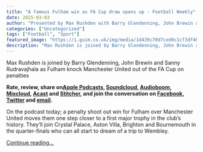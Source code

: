 ```yaml
---
title: "A famous Fulham win as FA Cup draw opens up - Football Weekly"
date: 2025-03-03
author: "Presented by Max Rushden with Barry Glendenning, John Brewin and Sanny Rudravajhala. Produced by Joel Grove and our executive producer is Danielle Stephens"
categories: ["Uncategorized"]
tags: ["Football", "Sport"]
featured_image: "https://i.guim.co.uk/img/media/1d439c70d7ced0c1cf3df46bd559f1393594015e/0_11_4273_2563/master/4273.jpg?width=140&quality=85&auto=format&fit=max&s=3640017ea15ec081eb7fc7a6ccaee5ba"
description: "Max Rushden is joined by Barry Glendenning, John Brewin and Sanny Rudravajhala as Fulham knock Manchester United out of the FA Cup on penaltiesRate, review, sha..."
---
```


Max Rushden is joined by Barry Glendenning, John Brewin and Sanny Rudravajhala as Fulham knock Manchester United out of the FA Cup on penalties

**Rate, review, share on[Apple Podcasts](https://itunes.apple.com/podcast/football-weekly-the-guardian/id188674007?mt=2), [Soundcloud](https://soundcloud.com/guardianfootballweekly), [Audioboom](https://audioboom.com/channel/football-weekly), [Mixcloud](https://www.mixcloud.com/guardianfootballweekly/), [Acast](https://www.acast.com/footballweekly) and [Stitcher](http://www.stitcher.com/podcast/guardianuk/football-weekly), and join the conversation on [Facebook](https://www.facebook.com/GuardianPodcasts/), [Twitter](https://twitter.com/guardianaudio) and [email](mailto:footballweekly@theguardian.com).**

On the podcast today; a penalty shoot out win for Fulham over Manchester United moves them one step closer to a first major trophy in the club’s history. They’ll join Crystal Palace, Aston Villa, Brighton and Bournemouth in the quarter-finals who can all start to dream of a trip to Wembley.

[Continue reading...](https://www.theguardian.com/football/audio/2025/mar/03/a-famous-fulham-win-as-fa-cup-draw-opens-up-football-weekly)

